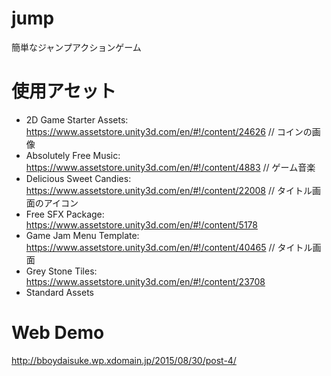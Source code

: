 # jump
簡単なジャンプアクションゲーム

# 使用アセット
* 2D Game Starter Assets: https://www.assetstore.unity3d.com/en/#!/content/24626 // コインの画像  
* Absolutely Free Music: https://www.assetstore.unity3d.com/en/#!/content/4883 // ゲーム音楽  
* Delicious Sweet Candies: https://www.assetstore.unity3d.com/en/#!/content/22008 // タイトル画面のアイコン  
* Free SFX Package: https://www.assetstore.unity3d.com/en/#!/content/5178
* Game Jam Menu Template: https://www.assetstore.unity3d.com/en/#!/content/40465 // タイトル画面  
* Grey Stone Tiles: https://www.assetstore.unity3d.com/en/#!/content/23708  
* Standard Assets

# Web Demo
http://bboydaisuke.wp.xdomain.jp/2015/08/30/post-4/
